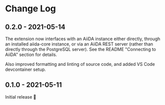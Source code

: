 # Change Log

## 0.2.0 - 2021-05-14

The extension now interfaces with an AiiDA instance either directly, through an installed aiida-core instance, or via an AiiDA REST server (rather than directly through the PostgreSQL server).
See the README "Connecting to AiiDA" section for details.

Also improved formatting and linting of source code, and added VS Code devcontainer setup.

## 0.1.0 - 2021-05-11

Initial release 🎉
